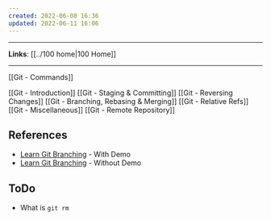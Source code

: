 ```yaml
---
created: 2022-06-08 16:36
updated: 2022-06-11 16:06
---
```

---
**Links**: [[../100 home|100 Home]]

---
[[Git - Commands]]

[[Git - Introduction]]
[[Git - Staging & Committing]]
[[Git - Reversing Changes]]
[[Git - Branching, Rebasing & Merging]]
[[Git - Relative Refs]]
[[Git - Miscellaneous]]
[[Git - Remote Repository]]

## References
- [Learn Git Branching](https://learngitbranching.js.org/) - With Demo
- [Learn Git Branching](https://learngitbranching.js.org/?NODEMO) - Without Demo

## ToDo
- What is `git rm`
